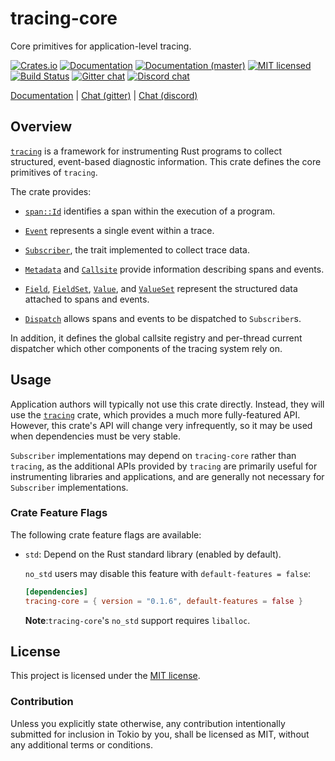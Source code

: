 # tracing-core

Core primitives for application-level tracing.

[![Crates.io][crates-badge]][crates-url]
[![Documentation][docs-badge]][docs-url]
[![Documentation (master)][docs-master-badge]][docs-master-url]
[![MIT licensed][mit-badge]][mit-url]
[![Build Status][azure-badge]][azure-url]
[![Gitter chat][gitter-badge]][gitter-url]
[![Discord chat][discord-badge]][discord-url]

[Documentation][docs-url] |
[Chat (gitter)][gitter-url] | [Chat (discord)][discord-url]

[crates-badge]: https://img.shields.io/crates/v/tracing-core.svg
[crates-url]: https://crates.io/crates/tracing-core/0.1.6
[docs-badge]: https://docs.rs/tracing-core/badge.svg
[docs-url]: https://docs.rs/tracing-core/0.1.7
[docs-master-badge]: https://img.shields.io/badge/docs-master-blue
[docs-master-url]: https://tracing-rs.netlify.com/tracing_core
[mit-badge]: https://img.shields.io/badge/license-MIT-blue.svg
[mit-url]: LICENSE
[azure-badge]: https://dev.azure.com/tracing/tracing/_apis/build/status/tokio-rs.tracing?branchName=master
[azure-url]: https://dev.azure.com/tracing/tracing/_build/latest?definitionId=1&branchName=master
[gitter-badge]: https://img.shields.io/gitter/room/tokio-rs/tracing.svg
[gitter-url]: https://gitter.im/tokio-rs/tracing
[discord-badge]: https://img.shields.io/discord/500028886025895936?logo=discord&label=discord&logoColor=white
[discord-url]: https://discordapp.com/invite/XdPzyTZ

## Overview

[`tracing`] is a framework for instrumenting Rust programs to collect
structured, event-based diagnostic information. This crate defines the core
primitives of `tracing`.

The crate provides:

* [`span::Id`] identifies a span within the execution of a program.

* [`Event`] represents a single event within a trace.

* [`Subscriber`], the trait implemented to collect trace data.

* [`Metadata`] and [`Callsite`] provide information describing spans and
  events.

* [`Field`], [`FieldSet`], [`Value`], and [`ValueSet`] represent the
  structured data attached to spans and events.

* [`Dispatch`] allows spans and events to be dispatched to `Subscriber`s.

In addition, it defines the global callsite registry and per-thread current
dispatcher which other components of the tracing system rely on.

## Usage

Application authors will typically not use this crate directly. Instead, they
will use the [`tracing`] crate, which provides a much more fully-featured
API. However, this crate's API will change very infrequently, so it may be used
when dependencies must be very stable.

`Subscriber` implementations may depend on `tracing-core` rather than `tracing`,
as the additional APIs provided by `tracing` are primarily useful for
instrumenting libraries and applications, and are generally not necessary for
`Subscriber` implementations.

###  Crate Feature Flags

The following crate feature flags are available:

* `std`: Depend on the Rust standard library (enabled by default).

   `no_std` users may disable this feature with `default-features = false`:

  ```toml
  [dependencies]
  tracing-core = { version = "0.1.6", default-features = false }
  ```

  **Note**:`tracing-core`'s `no_std` support requires `liballoc`.

[`tracing`]: ../tracing
[`Event`]: https://docs.rs/tracing-core/0.1.6/tracing_core/event/struct.Event.html
[`Subscriber`]: https://docs.rs/tracing-core/0.1.6/tracing_core/subscriber/trait.Subscriber.html
[`Metadata`]: https://docs.rs/tracing-core/0.1.6/tracing_core/metadata/struct.Metadata.html
[`Callsite`]: https://docs.rs/tracing-core/0.1.6/tracing_core/callsite/trait.Callsite.html
[`Field`]: https://docs.rs/tracing-core/0.1.6/tracing_core/field/struct.Field.html
[`FieldSet`]: https://docs.rs/tracing-core/0.1.6/tracing_core/field/struct.FieldSet.html
[`Value`]: https://docs.rs/tracing-core/0.1.6/tracing_core/field/trait.Value.html
[`ValueSet`]: https://docs.rs/tracing-core/0.1.6/tracing_core/field/struct.ValueSet.html
[`Dispatch`]: https://docs.rs/tracing-core/0.1.6/tracing_core/dispatcher/struct.Dispatch.html
[`span::Id`]: https://docs.rs/tracing-core/0.1.7/tracing_core/span/struct.Id.html

## License

This project is licensed under the [MIT license](LICENSE).

### Contribution

Unless you explicitly state otherwise, any contribution intentionally submitted
for inclusion in Tokio by you, shall be licensed as MIT, without any additional
terms or conditions.
